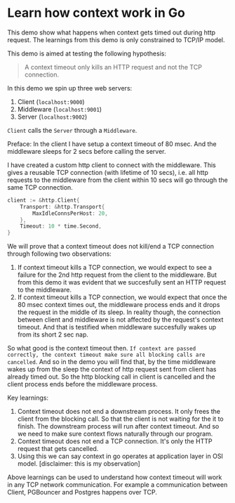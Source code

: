 # Learn how context work in Go

This demo show what happens when context gets timed out during http request. The learnings from this demo is only constrained to TCP/IP model.

This demo is aimed at testing the following hypothesis:
> A context timeout only kills an HTTP request and not the TCP connection.

In this demo we spin up three web servers:
1. Client (`localhost:9000`)
2. Middleware (`localhost:9001`)
3. Server (`localhost:9002`)

`Client` calls the `Server` through a `Middleware`. 

Preface: In the client I have setup a context timeout of 80 msec. And the middleware sleeps for 2 secs before calling the server. 

I have created a custom http client to connect with the middleware. This gives a reusable TCP connection (with lifetime of 10 secs), i.e. all http requests to the middleware from the client within 10 secs will go through the same TCP connection.
```go
client := &http.Client{
    Transport: &http.Transport{
        MaxIdleConnsPerHost: 20,
    },
    Timeout: 10 * time.Second,
}
```

We will prove that a context timeout does not kill/end a TCP connection through following two observations:

1. If context timeout kills a TCP connection, we would expect to see a failure for the 2nd http request from the client to the middleware. But from this demo it was evident that we succesfully sent an HTTP request to the middleware.
2. If context timeout kills a TCP connection, we would expect that once the 80 msec context times out, the middleware process ends and it drops the request in the middle of its sleep. In reality though, the connection between client and middleware is not affected by the request's context timeout. And that is testified when middleware succesfully wakes up from its short 2 sec nap.

So what good is the context timeout then. `If context are passed correctly, the context timeout make sure all blocking calls are cancelled`. And so in the demo you will find that, by the time middleware wakes up from the sleep the context of http request sent from client has already timed out. So the http blocking call in client is cancelled and the client process ends before the middleware process.


Key learnings:
1. Context timeout does not end a downstream process. It only frees the client from the blocking call. So that the client is not waiting for the it to finish. The downstream process will run after context timeout. And so we need to make sure context flows naturally through our program. 
2. Context timeout does not end a TCP connection. It's only the HTTP request that gets cancelled.
3. Using this we can say context in go operates at application layer in OSI model. [disclaimer: this is my observation]

Above learnings can be used to understand how context timeout will work in any TCP network communication. For example a communication between Client, PGBouncer and Postgres happens over TCP. 
